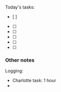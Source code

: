 Today's tasks:
- [ ] 
- [ ] 
- [ ] 
- [ ] 
- [ ] 
- [ ]  

### Other notes

Logging:
- Charlotte task: 1 hour
- 